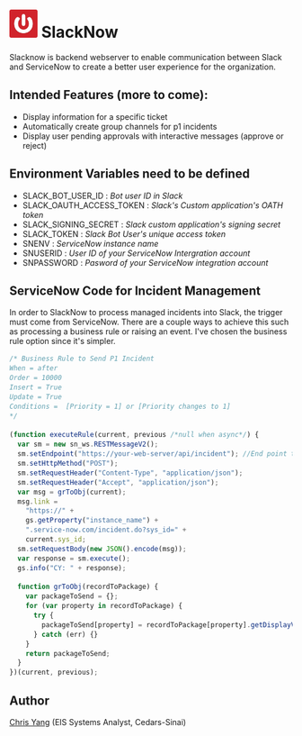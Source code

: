 # <img src="asset\images\SlackNowLogo.png" alt="SlackNow Logo" width="50" height="50"> SlackNow

Slacknow is backend webserver to enable communication between Slack and ServiceNow to create a better user experience for the organization.

## Intended Features (more to come):

- Display information for a specific ticket
- Automatically create group channels for p1 incidents
- Display user pending approvals with interactive messages (approve or reject)

## Environment Variables need to be defined

- SLACK_BOT_USER_ID : _Bot user ID in Slack_
- SLACK_OAUTH_ACCESS_TOKEN : _Slack's Custom application's OATH token_
- SLACK_SIGNING_SECRET : _Slack custom application's signing secret_
- SLACK_TOKEN : _Slack Bot User's unique access token_
- SNENV : _ServiceNow instance name_
- SNUSERID : _User ID of your ServiceNow Intergration account_
- SNPASSWORD : _Pasword of your ServiceNow integration account_

## ServiceNow Code for Incident Management

In order to SlackNow to process managed incidents into Slack, the trigger must come from ServiceNow. There are a couple ways to achieve this such as processing a business rule or raising an event. I've chosen the business rule option since it's simpler.

```javascript
/* Business Rule to Send P1 Incident
When = after
Order = 10000
Insert = True
Update = True
Conditions =  [Priority = 1] or [Priority changes to 1]
*/

(function executeRule(current, previous /*null when async*/) {
  var sm = new sn_ws.RESTMessageV2();
  sm.setEndpoint("https://your-web-server/api/incident"); //End point to receive the incident JSON payload
  sm.setHttpMethod("POST");
  sm.setRequestHeader("Content-Type", "application/json");
  sm.setRequestHeader("Accept", "application/json");
  var msg = grToObj(current);
  msg.link =
    "https://" +
    gs.getProperty("instance_name") +
    ".service-now.com/incident.do?sys_id=" +
    current.sys_id;
  sm.setRequestBody(new JSON().encode(msg));
  var response = sm.execute();
  gs.info("CY: " + response);

  function grToObj(recordToPackage) {
    var packageToSend = {};
    for (var property in recordToPackage) {
      try {
        packageToSend[property] = recordToPackage[property].getDisplayValue();
      } catch (err) {}
    }
    return packageToSend;
  }
})(current, previous);
```

## Author

[Chris Yang](https://chrisyang.io) (EIS Systems Analyst, Cedars-Sinai)
